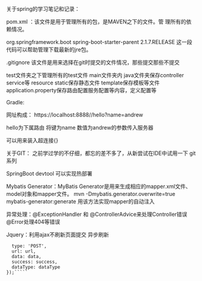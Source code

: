 关于spring的学习笔记和记录：

pom.xml ：该文件是用于管理所有的包，是MAVEN之下的文件。管
理所有的依赖情况。

<parent>
		<groupId>org.springframework.boot</groupId>
		<artifactId>spring-boot-starter-parent</artifactId>
		<version>2.1.7.RELEASE</version>
		<relativePath/> <!-- lookup parent from repository -->
</parent>
这一段代码可以帮助管理下载最新的jre包。

.gitignore 该文件是用来选择在git时提交的文件情况，那些提交那些不提交

test文件夹之下管理所有的test文件
main文件夹内
java文件夹保存controller service等
resource static保存静态文件 template保存模板等文件
application.property保存路由配置服务配置等内容，定义配置等

Gradle:


网址构成：
https://localhost:8888//hello?name=andrew

hello为下属路由 将键为name 数值为andrew的参数传入服务器


可以用来装入超连接{}

关于GIT：
之前学过学的不仔细，都忘的差不多了，从新尝试在IDE中试用一下
git系列

SpringBoot devtool 可以实现热部署

Mybatis Generator：MyBatis Generator是用来生成相应的mapper.xml文件、model对象和mapper文件。
mvn -Dmybatis.generator.overwrite=true mybatis-generator:generate
用该方法实现mapper的自动注入

异常处理：@ExceptionHandler 和 @ControllerAdvice来处理Controller错误
@Error处理404等错误


Jquery：利用ajax不刷新页面提交 异步刷新
```$.ajax({
  type: 'POST',
  url: url,
  data: data,
  success: success,
  dataType: dataType
});`````


